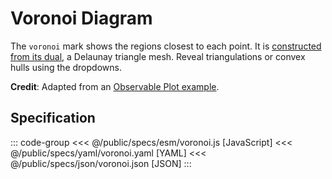 <script setup>
  import { reset } from '@uwdata/vgplot';
  reset();
</script>

# Voronoi Diagram

The `voronoi` mark shows the regions closest to each point.
It is [constructed from its dual](https://observablehq.com/@mbostock/the-delaunays-dual), a Delaunay triangle mesh.
Reveal triangulations or convex hulls using the dropdowns.

<Example spec="/specs/yaml/voronoi.yaml" />

**Credit**: Adapted from an [Observable Plot example](https://observablehq.com/@observablehq/plot-voronoi-scatterplot).

## Specification

::: code-group
<<< @/public/specs/esm/voronoi.js [JavaScript]
<<< @/public/specs/yaml/voronoi.yaml [YAML]
<<< @/public/specs/json/voronoi.json [JSON]
:::

